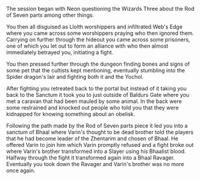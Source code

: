 
The session began with Neon questioning the Wizards Three about the Rod of Seven parts among other things. 

You  then all disguised as Llolth worshippers and infiltrated Web's Edge where you came across some worshippers praying who then ignored them. Carrying on further through the hideout you came across some prisoners, one of which you let out to form an alliance with who then almost immediately betrayed you, initiating a fight. 

You then pressed further through the dungeon finding bones and signs of some pet that the cultists kept mentioning, eventually stumbling into the Spider dragon's lair and fighting both it and the Yochol. 

After fighting you retreated back to the portal but instead of it taking you back to the Sanctum it took you to just outside of Baldurs Gate where you met a caravan that had been mauled by some animal. In the back were some restrained and knocked out people who told you that they were kidnapped for knowing something about an obelisk.

Following the path made by the Rod of Seven parts piece it led you into a sanctum of Bhaal where Varin's thought to be dead brother told the players that he had become leader of the Zhentarim and chosen of Bhaal. He offered Varin to join him which Varin promptly refused and a fight broke out where Varin's brother transformed into a Slayer using his Bhaalist blood. Halfway through the fight it transformed again into a Bhaal Ravager. Eventually you took down the Ravager and Varin's brother was no more once again. 